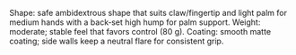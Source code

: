 Shape: safe ambidextrous shape that suits claw/fingertip and light palm for medium hands with a back‑set high hump for palm support.
Weight: moderate; stable feel that favors control (80 g).
Coating: smooth matte coating; side walls keep a neutral flare for consistent grip.
